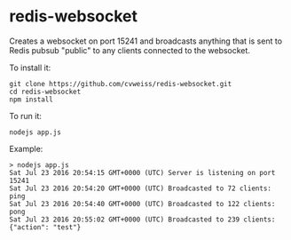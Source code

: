 # redis-websocket

Creates a websocket on port 15241 and broadcasts anything that is sent to Redis pubsub "public" to any clients connected to the websocket.

To install it:

    git clone https://github.com/cvweiss/redis-websocket.git
    cd redis-websocket
    npm install

To run it:

    nodejs app.js

Example:

    > nodejs app.js
    Sat Jul 23 2016 20:54:15 GMT+0000 (UTC) Server is listening on port 15241
    Sat Jul 23 2016 20:54:20 GMT+0000 (UTC) Broadcasted to 72 clients: ping
    Sat Jul 23 2016 20:54:40 GMT+0000 (UTC) Broadcasted to 122 clients: pong
    Sat Jul 23 2016 20:55:02 GMT+0000 (UTC) Broadcasted to 239 clients: {"action": "test"}
    
